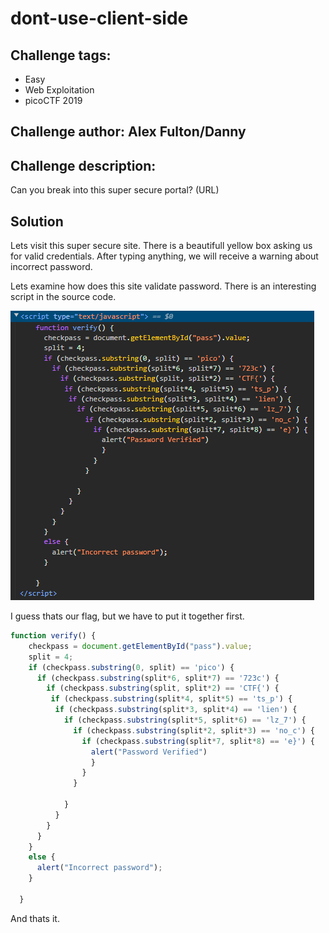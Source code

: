 # dont-use-client-side
## Challenge tags:
- Easy
- Web Exploitation
- picoCTF 2019

## Challenge author: Alex Fulton/Danny
## Challenge description:
Can you break into this super secure portal? (URL)

## Solution
Lets visit this super secure site. There is a beautifull yellow box asking us for valid credentials. After typing anything, we will receive a warning about incorrect password.

Lets examine how does this site validate password. There is an interesting script in the source code.

![image missing?](./content/dont_use_side_client_01.png)

I guess thats our flag, but we have to put it together first. 

~~~js
function verify() {
    checkpass = document.getElementById("pass").value;
    split = 4;
    if (checkpass.substring(0, split) == 'pico') {                          //1st
      if (checkpass.substring(split*6, split*7) == '723c') {                //7th
        if (checkpass.substring(split, split*2) == 'CTF{') {                //2nd
         if (checkpass.substring(split*4, split*5) == 'ts_p') {             //5th
          if (checkpass.substring(split*3, split*4) == 'lien') {            //4th
            if (checkpass.substring(split*5, split*6) == 'lz_7') {          //6th
              if (checkpass.substring(split*2, split*3) == 'no_c') {        //3rd
                if (checkpass.substring(split*7, split*8) == 'e}') {        //8th
                  alert("Password Verified")
                  }
                }
              }
      
            }
          }
        }
      }
    }
    else {
      alert("Incorrect password");
    }
    
  }
~~~

And thats it.
